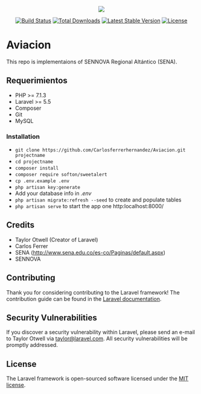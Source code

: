 <p align="center"><img src="https://laravel.com/assets/img/components/logo-laravel.svg"></p>

<p align="center">
<a href="https://travis-ci.org/laravel/framework"><img src="https://travis-ci.org/laravel/framework.svg" alt="Build Status"></a>
<a href="https://packagist.org/packages/laravel/framework"><img src="https://poser.pugx.org/laravel/framework/d/total.svg" alt="Total Downloads"></a>
<a href="https://packagist.org/packages/laravel/framework"><img src="https://poser.pugx.org/laravel/framework/v/stable.svg" alt="Latest Stable Version"></a>
<a href="https://packagist.org/packages/laravel/framework"><img src="https://poser.pugx.org/laravel/framework/license.svg" alt="License"></a>
</p>

# Aviacion 
This repo is implementaions of SENNOVA Regional Altántico (SENA).

## Requerimientos
* PHP >= 7.1.3
* Laravel >= 5.5
* Composer
* Git
* MySQL

### Installation ###

* `git clone https://github.com/Carlosferrerhernandez/Aviacion.git projectname`
* `cd projectname`
* `composer install`
* `composer require softon/sweetalert`
* `cp .env.example .env`
* `php artisan key:generate`
* Add your database info in *.env*
* `php artisan migrate:refresh --seed` to create and populate tables
* `php artisan serve` to start the app one http:localhost:8000/

## Credits 
* Taylor Otwell (Creator of Laravel)
* Carlos Ferrer
* SENA (http://www.sena.edu.co/es-co/Paginas/default.aspx)
* SENNOVA



## Contributing

Thank you for considering contributing to the Laravel framework! The contribution guide can be found in the [Laravel documentation](https://laravel.com/docs/contributions).

## Security Vulnerabilities

If you discover a security vulnerability within Laravel, please send an e-mail to Taylor Otwell via [taylor@laravel.com](mailto:taylor@laravel.com). All security vulnerabilities will be promptly addressed.

## License

The Laravel framework is open-sourced software licensed under the [MIT license](https://opensource.org/licenses/MIT).
